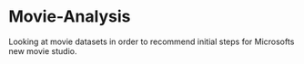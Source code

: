 # Movie-Analysis
Looking at movie datasets in order to recommend initial steps for Microsofts new movie studio. 
